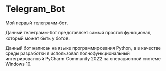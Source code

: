 # Telegram_Bot
Мой первый телеграмм-бот.

Данный телеграмм-бот представляет самый простой функционал, который может быть у ботов.

Данный бот написан на языке программирования Python, а в качестве среды разработки я использовал полнофункциональный интегрированный PyCharm Community 2022 на операционной системе Windows 10.
